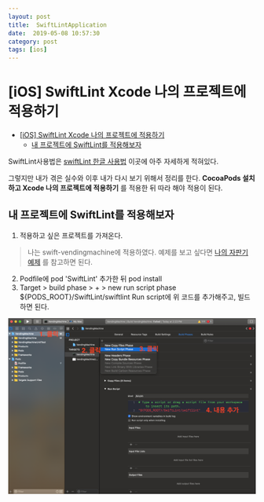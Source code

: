 ```yaml
---
layout: post
title:  SwiftLintApplication
date:  2019-05-08 10:57:30
category: post
tags: [ios]
---
```


# [iOS] SwiftLint Xcode 나의 프로젝트에 적용하기

- [[iOS] SwiftLint Xcode 나의 프로젝트에 적용하기](#ios-swiftlint-xcode-%EB%82%98%EC%9D%98-%ED%94%84%EB%A1%9C%EC%A0%9D%ED%8A%B8%EC%97%90-%EC%A0%81%EC%9A%A9%ED%95%98%EA%B8%B0)
  - [내 프로젝트에 SwiftLint를 적용해보자](#%EB%82%B4-%ED%94%84%EB%A1%9C%EC%A0%9D%ED%8A%B8%EC%97%90-swiftlint%EB%A5%BC-%EC%A0%81%EC%9A%A9%ED%95%B4%EB%B3%B4%EC%9E%90)


SwiftLint사용법은 [swiftLint 한글 사용법](https://github.com/realm/SwiftLint/blob/master/README_KR.md)
이곳에 아주 자세하게 적혀있다. 

그렇지만 내가 겪은 실수와 이후 내가 다시 보기 위해서 정리를 한다. 
**CocoaPods 설치하고 Xcode 나의 프로젝트에 적용하기** 를 적용한 뒤 따라 해야 적용이 된다.


## 내 프로젝트에 SwiftLint를 적용해보자

1. 적용하고 싶은 프로젝트를 가져온다.
> 나는 swift-vendingmachine에 적용하였다. 예제를 보고 싶다면
> [나의 자판기 예제](https://github.com/conyconydev/swift-vendingmachine) 를 참고하면 된다.

2. Podfile에 pod 'SwiftLint' 추가한 뒤 pod install
3. Target > build phase > + > new run script phase
${PODS_ROOT}/SwiftLint/swiftlint
Run script에 위 코드를 추가해주고, 빌드하면 된다.

![swiftLint](https://github.com/conyconydev/conyconydev.github.io/blob/master/_posts/postImg/SwiftLint.png?raw=true)

